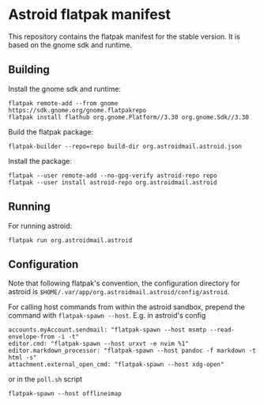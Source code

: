 # Astroid flatpak manifest

This repository contains the flatpak manifest for the stable version. It is
based on the gnome sdk and runtime.

## Building

Install the gnome sdk and runtime:
```
flatpak remote-add --from gnome https://sdk.gnome.org/gnome.flatpakrepo
flatpak install flathub org.gnome.Platform//3.30 org.gnome.Sdk//3.30
```

Build the flatpak package:
```
flatpak-builder --repo=repo build-dir org.astroidmail.astroid.json
```

Install the package:
```
flatpak --user remote-add --no-gpg-verify astroid-repo repo
flatpak --user install astroid-repo org.astroidmail.astroid
```

## Running

For running astroid:
```
flatpak run org.astroidmail.astroid
```

## Configuration

Note that following flatpak's convention, the configuration directory for
astroid is `$HOME/.var/app/org.astroidmail.astroid/config/astroid`.

For calling host commands from within the astroid sandbox, prepend the command
with `flatpak-spawn --host`. E.g. in astroid's config
```
accounts.myAccount.sendmail: "flatpak-spawn --host msmtp --read-envelope-from -i -t"
editor.cmd: "flatpak-spawn --host urxvt -e nvim %1"
editor.markdown_processor: "flatpak-spawn --host pandoc -f markdown -t html -s"
attachment.external_open_cmd: "flatpak-spawn --host xdg-open"
```
or in the `poll.sh` script
```
flatpak-spawn --host offlineimap
```
